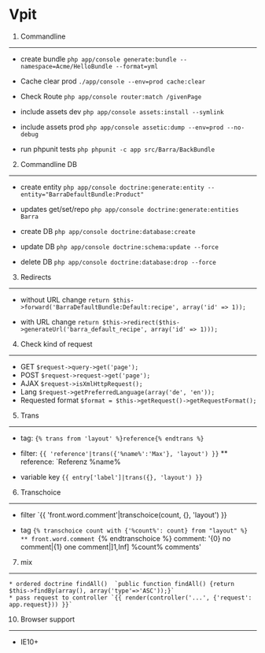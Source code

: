Vpit
==============

1) Commandline
---------------
  * create bundle `php app/console generate:bundle --namespace=Acme/HelloBundle --format=yml`

  * Cache clear prod `./app/console --env=prod cache:clear`

  * Check Route `php app/console router:match /givenPage`

  * include assets dev `php app/console assets:install --symlink`

  * include assets prod `php app/console assetic:dump --env=prod --no-debug`

  * run phpunit tests `php phpunit -c app src/Barra/BackBundle`


2) Commandline DB
------------------
  * create entity `php app/console doctrine:generate:entity --entity="BarraDefaultBundle:Product"`

  * updates get/set/repo `php app/console doctrine:generate:entities Barra`

  * create DB `php app/console doctrine:database:create`

  * update DB `php app/console doctrine:schema:update --force`

  * delete DB `php app/console doctrine:database:drop --force`


3) Redirects
-------------
  * without URL change `return $this->forward('BarraDefaultBundle:Default:recipe', array('id' => 1));`

  * with URL change `return $this->redirect($this->generateUrl('barra_default_recipe', array('id' => 1)));`


4) Check kind of request
-------------------------
  * GET `$request->query->get('page');`
  * POST `$request->request->get('page');`
  * AJAX `$request->isXmlHttpRequest();`
  * Lang `$request->getPreferredLanguage(array('de', 'en'));`
  * Requested format `$format = $this->getRequest()->getRequestFormat();`


5) Trans
----------
  * tag: `{% trans from 'layout' %}reference{% endtrans %}`

  * filter: `{{ 'reference'|trans({'%name%':'Max'}, 'layout') }}`
  ** reference: `Referenz %name%

  * variable key `{{ entry['label']|trans({}, 'layout') }}`


6) Transchoice
----------------
  * filter `{{ 'front.word.comment'|transchoice(count, {}, 'layout') }}

  * tag `{% transchoice count with {'%count%': count} from "layout" %}
  ** front.word.comment
     `{% endtranschoice %}
        comment: '{0} no comment|{1} one comment|]1,Inf] %count% comments'


7) mix
--------------------
    * ordered doctrine findAll()  `public function findAll() {return $this->findBy(array(), array('type'=>'ASC'));}`
    * pass request to controller `{{ render(controller('...', {'request': app.request})) }}`


10) Browser support
--------------------
   * IE10+


